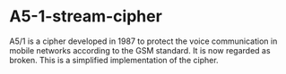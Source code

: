# A5-1-stream-cipher
A5/1 is a cipher developed in 1987 to protect the voice communication in mobile networks according to the GSM standard. It is now regarded as broken. This is a simplified implementation of the cipher.

